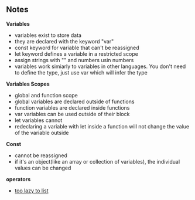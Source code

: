 ## Notes
**Variables**
- variables exist to store data
- they are declared with the keyword "var"
- const keyword for variable that can't be reassigned
- let keyword defines a variable in a restricted scope
- assign strings with "" and numbers usin numbers
- variables work simiarly to variables in other languages. You don't need to define the type, just use var which will infer the type

**Variables Scopes**
- global and function scope
- global variables are declared outside of functions
- function variables are declared inside functions
- var variables can be used outside of their block
- let variables cannot
- redeclaring a variable with let inside a function will not change the value of the variable outside

**Const**
- cannot be reassigned
- if it's an object(like an array or collection of variables), the individual values can be changed

**operators**
- [too lazy to list](https://www.w3schools.com/js/js_operators.asp)

